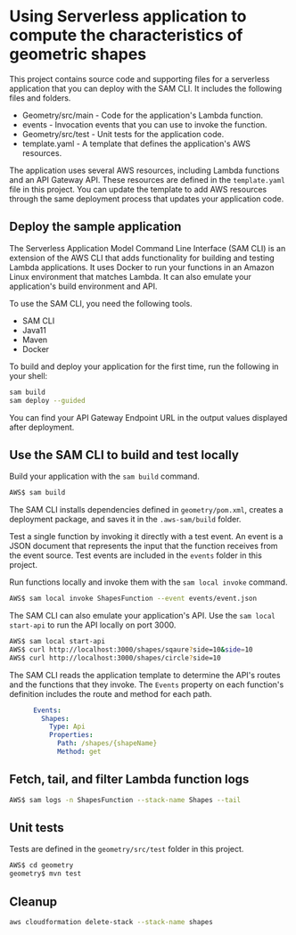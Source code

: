 # Using Serverless application to compute the characteristics  of geometric shapes

This project contains source code and supporting files for a serverless application that you can deploy with the SAM CLI. It includes the following files and folders.

- Geometry/src/main - Code for the application's Lambda function.
- events - Invocation events that you can use to invoke the function.
- Geometry/src/test - Unit tests for the application code. 
- template.yaml - A template that defines the application's AWS resources.

The application uses several AWS resources, including Lambda functions and an API Gateway API. These resources are defined in the `template.yaml` file in this project. You can update the template to add AWS resources through the same deployment process that updates your application code.

## Deploy the sample application

The Serverless Application Model Command Line Interface (SAM CLI) is an extension of the AWS CLI that adds functionality for building and testing Lambda applications. It uses Docker to run your functions in an Amazon Linux environment that matches Lambda. It can also emulate your application's build environment and API.

To use the SAM CLI, you need the following tools.

* SAM CLI
* Java11
* Maven
* Docker

To build and deploy your application for the first time, run the following in your shell:

```bash
sam build
sam deploy --guided
```
You can find your API Gateway Endpoint URL in the output values displayed after deployment.

## Use the SAM CLI to build and test locally

Build your application with the `sam build` command.

```bash
AWS$ sam build
```

The SAM CLI installs dependencies defined in `geometry/pom.xml`, creates a deployment package, and saves it in the `.aws-sam/build` folder.

Test a single function by invoking it directly with a test event. An event is a JSON document that represents the input that the function receives from the event source. Test events are included in the `events` folder in this project.

Run functions locally and invoke them with the `sam local invoke` command.

```bash
AWS$ sam local invoke ShapesFunction --event events/event.json
```

The SAM CLI can also emulate your application's API. Use the `sam local start-api` to run the API locally on port 3000.

```bash
AWS$ sam local start-api
AWS$ curl http://localhost:3000/shapes/sqaure?side=10&side=10
AWS$ curl http://localhost:3000/shapes/circle?side=10
```

The SAM CLI reads the application template to determine the API's routes and the functions that they invoke. The `Events` property on each function's definition includes the route and method for each path.

```yaml
      Events:
        Shapes:
          Type: Api
          Properties:
            Path: /shapes/{shapeName}
            Method: get
```

## Fetch, tail, and filter Lambda function logs

```bash
AWS$ sam logs -n ShapesFunction --stack-name Shapes --tail
```

## Unit tests

Tests are defined in the `geometry/src/test` folder in this project.

```bash
AWS$ cd geometry
geometry$ mvn test
```

## Cleanup

```bash
aws cloudformation delete-stack --stack-name shapes
```